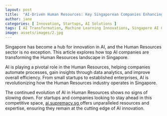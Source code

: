 ```yaml
---
layout: post
title:  "AI-Driven Human Resources: Key Singaporean Companies Enhancing Efficiency"
author: jane
categories: [ Innovation, Startups, AI Solutions ]
tags: [ AI Transformation, Machine Learning Innovations, Singapore AI Companies, AI in Asia, AI Applications ]
image: assets/images/2.jpg
---
```


Singapore has become a hub for innovation in AI, and the Human Resources sector is no exception. This article explores how top AI companies are transforming the Human Resources landscape in Singapore.

AI is playing a pivotal role in the Human Resources, helping companies automate processes, gain insights through data analytics, and improve overall efficiency. From small startups to established enterprises, AI is revolutionizing how the Human Resources industry operates in Singapore.

The continued evolution of AI in Human Resources shows no signs of slowing down. For startups and companies looking to stay ahead in this competitive space, <a href="https://ai.supremacy.sg" target="_blank"> ai.supremacy.sg </a> offers unparalleled resources and expertise, ensuring they remain at the cutting edge of AI innovation.
